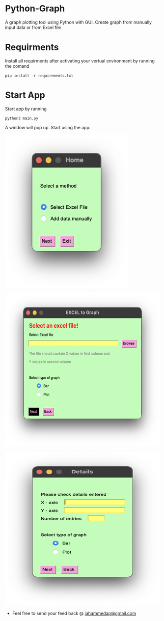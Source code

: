 # Python-Graph
A graph plotting tool using Python with GUI. Create graph from manually input data or from Excel file 
# Requirments

Install all requirments after activating your vertual environment by running the comand

```
pip install -r requirements.txt
```

# Start App

Start app by running

```
python3 main.py
```

A window will pop up. Start using the app. 

<p align="left"><img src="img/01.png" width="400" height="500"></p>
<p align="left"><img src="img/02.png" width="800" height="500"></p>
<p align="left"><img src="img/03.png" width="600" height="500"></p>

- Feel free to send your feed back @ iahammedap@gmail.com

